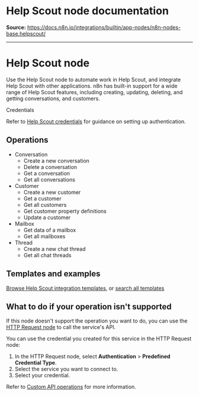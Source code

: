 # Help Scout node documentation

**Source:** https://docs.n8n.io/integrations/builtin/app-nodes/n8n-nodes-base.helpscout/

---

# Help Scout node

Use the Help Scout node to automate work in Help Scout, and integrate Help Scout with other applications. n8n has built-in support for a wide range of Help Scout features, including creating, updating, deleting, and getting conversations, and customers.

Credentials

Refer to [Help Scout credentials](../../credentials/helpscout/) for guidance on setting up authentication.

## Operations

- Conversation
  - Create a new conversation
  - Delete a conversation
  - Get a conversation
  - Get all conversations
- Customer
  - Create a new customer
  - Get a customer
  - Get all customers
  - Get customer property definitions
  - Update a customer
- Mailbox
  - Get data of a mailbox
  - Get all mailboxes
- Thread
  - Create a new chat thread
  - Get all chat threads

## Templates and examples

[Browse Help Scout integration templates](https://n8n.io/integrations/helpscout/), or [search all templates](https://n8n.io/workflows/)

## What to do if your operation isn't supported

If this node doesn't support the operation you want to do, you can use the [HTTP Request node](../../core-nodes/n8n-nodes-base.httprequest/) to call the service's API.

You can use the credential you created for this service in the HTTP Request node:

1. In the HTTP Request node, select **Authentication** > **Predefined Credential Type**.
2. Select the service you want to connect to.
3. Select your credential.

Refer to [Custom API operations](../../../custom-operations/) for more information.
